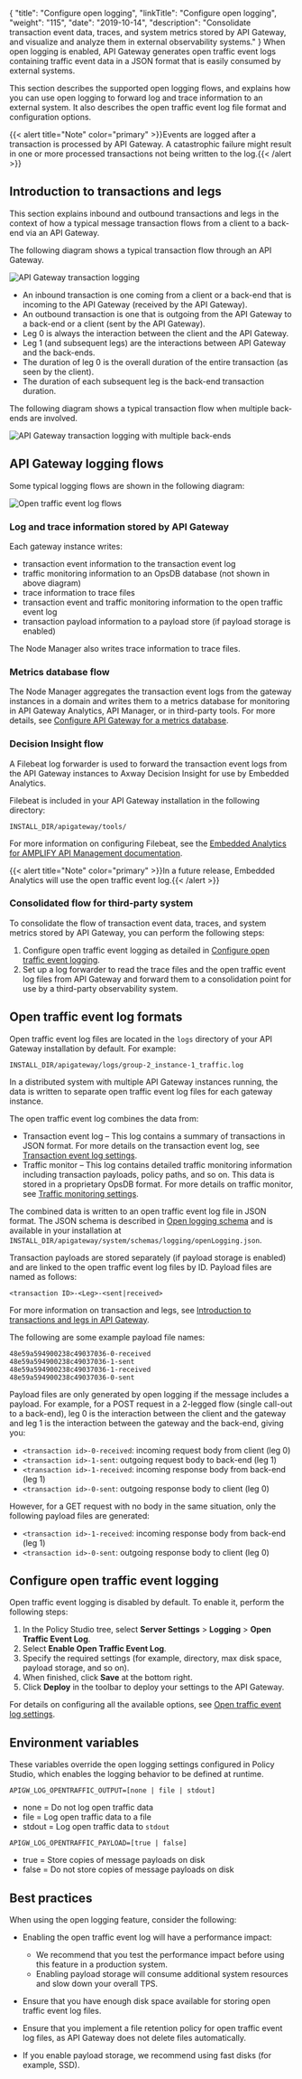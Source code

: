 {
"title": "Configure open logging",
  "linkTitle": "Configure open logging",
  "weight": "115",
  "date": "2019-10-14",
  "description": "Consolidate transaction event data, traces, and system metrics stored by API Gateway, and visualize and analyze them in external observability systems."
}
When open logging is enabled, API Gateway generates open traffic event logs containing traffic event data in a JSON format that is easily consumed by external systems.

This section describes the supported open logging flows, and explains how you can use open logging to forward log and trace information to an external system. It also describes the open traffic event log file format and configuration options.

{{< alert title="Note" color="primary" >}}Events are logged after a transaction is processed by API Gateway. A catastrophic failure might result in one or more processed transactions not being written to the log.{{< /alert >}}

## Introduction to transactions and legs

This section explains inbound and outbound transactions and legs in the context of how a typical message transaction flows from a client to a back-end via an API Gateway.

The following diagram shows a typical transaction flow through an API Gateway.

![API Gateway transaction logging](/Images/APIGateway/transaction_arch_1.png)

* An inbound transaction is one coming from a client or a back-end that is incoming to the API Gateway (received by the API Gateway).
* An outbound transaction is one that is outgoing from the API Gateway to a back-end or a client (sent by the API Gateway).
* Leg 0 is always the interaction between the client and the API Gateway.
* Leg 1 (and subsequent legs) are the interactions between API Gateway and the back-ends.
* The duration of leg 0 is the overall duration of the entire transaction (as seen by the client).
* The duration of each subsequent leg is the back-end transaction duration.


The following diagram shows a typical transaction flow when multiple back-ends are involved.

![API Gateway transaction logging with multiple back-ends](/Images/APIGateway/transaction_arch_2.png)

## API Gateway logging flows

Some typical logging flows are shown in the following diagram:

![Open traffic event log flows](/Images/APIGateway/observability_flows.png)

### Log and trace information stored by API Gateway

Each gateway instance writes:

* transaction event information to the transaction event log
* traffic monitoring information to an OpsDB database (not shown in above diagram)
* trace information to trace files
* transaction event and traffic monitoring information to the open traffic event log
* transaction payload information to a payload store (if payload storage is enabled)

The Node Manager also writes trace information to trace files.

### Metrics database flow

The Node Manager aggregates the transaction event logs from the gateway instances in a domain and writes them to a metrics database for monitoring in API Gateway Analytics, API Manager, or in third-party tools. For more details, see [Configure API Gateway for a metrics database](/docs/apimanager_analytics/metrics_gw_config/).

### Decision Insight flow

A Filebeat log forwarder is used to forward the transaction event logs from the API Gateway instances to Axway Decision Insight for use by Embedded Analytics.

Filebeat is included in your API Gateway installation in the following directory:

```
INSTALL_DIR/apigateway/tools/
```

For more information on configuring Filebeat, see the [Embedded Analytics for AMPLIFY API Management documentation](https://docs.axway.com/bundle/EmbeddedAnalyticsAPIM_allOS_en_HTML5/).

{{< alert title="Note" color="primary" >}}In a future release, Embedded Analytics will use the open traffic event log.{{< /alert >}}

### Consolidated flow for third-party system

To consolidate the flow of transaction event data, traces, and system metrics stored by API Gateway, you can perform the following steps:

1. Configure open traffic event logging as detailed in [Configure open traffic event logging](#configure-open-traffic-event-logging).
2. Set up a log forwarder to read the trace files and the open traffic event log files from API Gateway and forward them to a consolidation point for use by a third-party observability system.

## Open traffic event log formats

Open traffic event log files are located in the `logs` directory of your API Gateway installation by default. For example:

```
INSTALL_DIR/apigateway/logs/group-2_instance-1_traffic.log
```

In a distributed system with multiple API Gateway instances running, the data is written to separate open traffic event log files for each gateway instance.

The open traffic event log combines the data from:

* Transaction event log – This log contains a summary of transactions in JSON format. For more details on the transaction event log, see [Transaction event log settings](/docs/apim_reference/log_global_settings/#transaction-event-log-settings).
* Traffic monitor – This log contains detailed traffic monitoring information including transaction payloads, policy paths, and so on. This data is stored in a proprietary OpsDB format. For more details on traffic monitor, see [Traffic monitoring settings](/docs/apim_reference/monitor_traffic_events_metrics/#traffic-monitoring-settings).

The combined data is written to an open traffic event log file in JSON format. The JSON schema is described in [Open logging schema](/docs/apim_reference/open_logging_schema/) and is available in your installation at `INSTALL_DIR/apigateway/system/schemas/logging/openLogging.json`.

Transaction payloads are stored separately (if payload storage is enabled) and are linked to the open traffic event log files by ID. Payload files are named as follows:

```
<transaction ID>-<Leg>-<sent|received>
```

For more information on transaction and legs, see [Introduction to transactions and legs in API Gateway](#introduction-to-transactions-and-legs).

The following are some example payload file names:

```
48e59a594900238c49037036-0-received
48e59a594900238c49037036-1-sent
48e59a594900238c49037036-1-received
48e59a594900238c49037036-0-sent
```

Payload files are only generated by open logging if the message includes a payload. For example, for a POST request in a 2-legged flow (single call-out to a back-end), leg 0 is the interaction between the client and the gateway and leg 1 is the interaction between the gateway and the back-end, giving you:

* `<transaction id>-0-received`: incoming request body from client (leg 0)
* `<transaction id>-1-sent`: outgoing request body to back-end (leg 1)
* `<transaction id>-1-received`: incoming response body from back-end (leg 1)
* `<transaction id>-0-sent`: outgoing response body to client (leg 0)

However, for a GET request with no body in the same situation, only the following payload files are generated:

* `<transaction id>-1-received`: incoming response body from back-end (leg 1)
* `<transaction id>-0-sent`: outgoing response body to client (leg 0)

## Configure open traffic event logging

Open traffic event logging is disabled by default. To enable it, perform the following steps:

1. In the Policy Studio tree, select **Server Settings** > **Logging** > **Open Traffic Event Log**.
2. Select **Enable Open Traffic Event Log**.
3. Specify the required settings (for example, directory, max disk space, payload storage, and so on).
4. When finished, click **Save** at the bottom right.
5. Click **Deploy** in the toolbar to deploy your settings to the API Gateway.

For details on configuring all the available options, see [Open traffic event log settings](/docs/apim_reference/monitor_traffic_events_metrics/#open-traffic-event-log-settings).

## Environment variables

These variables override the open logging settings configured in Policy Studio, which enables the logging behavior to be defined at runtime.

```
APIGW_LOG_OPENTRAFFIC_OUTPUT=[none | file | stdout]
```

* none = Do not log open traffic data
* file = Log open traffic data to a file
* stdout = Log open traffic data to `stdout`

```
APIGW_LOG_OPENTRAFFIC_PAYLOAD=[true | false]
```

* true = Store copies of message payloads on disk
* false = Do not store copies of message payloads on disk

## Best practices

When using the open logging feature, consider the following:

* Enabling the open traffic event log will have a performance impact:

  * We recommend that you test the performance impact before using this feature in a production system.
  * Enabling payload storage will consume additional system resources and slow down your overall TPS.
* Ensure that you have enough disk space available for storing open traffic event log files.
* Ensure that you implement a file retention policy for open traffic event log files, as API Gateway does not delete files automatically.
* If you enable payload storage, we recommend using fast disks (for example, SSD).